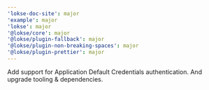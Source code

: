 ```yaml
---
'lokse-doc-site': major
'example': major
'lokse': major
'@lokse/core': major
'@lokse/plugin-fallback': major
'@lokse/plugin-non-breaking-spaces': major
'@lokse/plugin-prettier': major
---
```


Add support for Application Default Credentials authentication. And upgrade tooling & dependencies.
